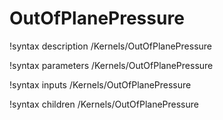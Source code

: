 <!-- MOOSE Documentation Stub: Remove this when content is added. -->

# OutOfPlanePressure
!syntax description /Kernels/OutOfPlanePressure

!syntax parameters /Kernels/OutOfPlanePressure

!syntax inputs /Kernels/OutOfPlanePressure

!syntax children /Kernels/OutOfPlanePressure
